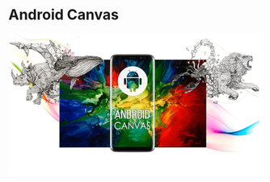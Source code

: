 # Android Canvas
![alt text](https://github.com/rshavinda/android-canvas/blob/main/Images/canvas_cover.png)
